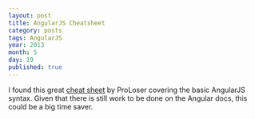 ```yaml
---
layout: post
title: AngularJS Cheatsheet
category: posts
tags: AngularJS
year: 2013
month: 5
day: 19
published: true
---
```


I found this great [cheat sheet](http://www.cheatography.com/proloser/cheat-sheets/angularjs/pdf/) by ProLoser covering the basic AngularJS syntax.  Given that there is still work to be done on the Angular docs, this could be a big time saver.